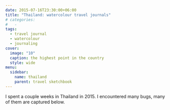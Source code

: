 ```yaml
---
date: 2015-07-16T23:30:00+06:00
title: "Thailand: watercolour travel journals"
# categories:
#   -
tags:
  - travel journal
  - watercolour
  - journaling
cover:
  image: "10"
  caption: the highest point in the country
  style: wide
menu:
  sidebar:
    name: thailand
    parent: travel sketchbook
---
```


I spent a couple weeks in Thailand in 2015. I encountered many bugs, many of them are captured below.
